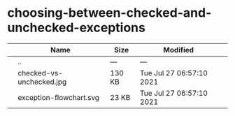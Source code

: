 # choosing-between-checked-and-unchecked-exceptions

<table><thead><tr class="header"><th></th><th>Name</th><th>Size</th><th>Modified</th><th></th></tr></thead><tbody><tr class="odd"><td></td><td><span class="goup">..</span></td><td>—</td><td>—</td><td></td></tr><tr class="even"><td></td><td><span class="name">checked-vs-unchecked.jpg</span></td><td>130 KB</td><td>Tue Jul 27 06:57:10 2021</td><td></td></tr><tr class="odd"><td></td><td><span class="name">exception-flowchart.svg</span></td><td>23 KB</td><td>Tue Jul 27 06:57:10 2021</td><td></td></tr></tbody></table>
